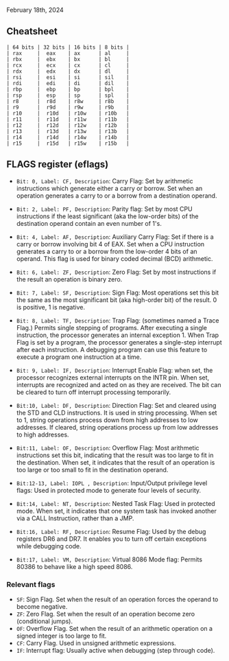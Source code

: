 February 18th, 2024

## Cheatsheet

```
| 64 bits | 32 bits | 16 bits | 8 bits |
| rax     |  eax    | ax      | al     |
| rbx     |  ebx    | bx      | bl     |
| rcx     |  ecx    | cx      | cl     |
| rdx     |  edx    | dx      | dl     |
| rsi     |  esi    | si      | sil    |
| rdi     |  edi    | di      | dil    |
| rbp     |  ebp    | bp      | bpl    |
| rsp     |  esp    | sp      | spl    |
| r8      |  r8d    | r8w     | r8b    |
| r9      |  r9d    | r9w     | r9b    |
| r10     |  r10d   | r10w    | r10b   |
| r11     |  r11d   | r11w    | r11b   |
| r12     |  r12d   | r12w    | r12b   |
| r13     |  r13d   | r13w    | r13b   |
| r14     |  r14d   | r14w    | r14b   |
| r15     |  r15d   | r15w    | r15b   |
```

## FLAGS register (eflags)

- `Bit: 0, Label: CF, Description`: Carry Flag: Set by arithmetic instructions
  which generate either a carry or borrow. Set when an operation generates a
  carry to or a borrow from a destination operand.

- `Bit: 2, Label: PF, Description`: Parity flag: Set by most CPU instructions
  if the least significant (aka the low-order bits) of the destination operand
  contain an even number of 1's.

- `Bit: 4, Label: AF, Description`: Auxiliary Carry Flag: Set if there is a
  carry or borrow involving bit 4 of EAX. Set when a CPU instruction generates
  a carry to or a borrow from the low-order 4 bits of an operand. This flag is
  used for binary coded decimal (BCD) arithmetic.
- `Bit: 6, Label: ZF, Description`: Zero Flag: Set by most instructions if the
  result an operation is binary zero.
- `Bit: 7, Label: SF, Description`: Sign Flag: Most operations set this bit the
  same as the most significant bit (aka high-order bit) of the result. 0 is
  positive, 1 is negative.
- `Bit: 8, Label: TF, Description`: Trap Flag: (sometimes named a Trace Flag.)
  Permits single stepping of programs. After executing a single instruction,
  the processor generates an internal exception 1. When Trap Flag is set by a
  program, the processor generates a single-step interrupt after each
  instruction. A debugging program can use this feature to execute a program
  one instruction at a time.
- `Bit: 9, Label: IF, Description`: Interrupt Enable Flag: when set, the
  processor recognizes external interrupts on the INTR pin. When set,
  interrupts are recognized and acted on as they are received. The bit can be
  cleared to turn off interrupt processing temporarily.
- `Bit:10, Label: DF, Description`: Direction Flag: Set and cleared using the
  STD and CLD instructions. It is used in string processing. When set to 1,
  string operations process down from high addresses to low addresses. If
  cleared, string operations process up from low addresses to high addresses.
- `Bit:11, Label: OF, Description`: Overflow Flag: Most arithmetic instructions
  set this bit, indicating that the result was too large to fit in the
  destination. When set, it indicates that the result of an operation is too
  large or too small to fit in the destination operand.
- `Bit:12-13, Label: IOPL , Description`: Input/Output privilege level flags:
  Used in protected mode to generate four levels of security.
- `Bit:14, Label: NT, Description`: Nested Task Flag: Used in protected mode.
  When set, it indicates that one system task has invoked another via a CALL
  Instruction, rather than a JMP.
- `Bit:16, Label: RF, Description`: Resume Flag: Used by the debug registers
  DR6 and DR7. It enables you to turn off certain exceptions while debugging
  code.
- `Bit:17, Label: VM, Description`: Virtual 8086 Mode flag: Permits 80386 to
  behave like a high speed 8086. 

### Relevant flags

- `SF`: Sign Flag. Set when the result of an operation forces the operand to
  become negative.
- `ZF`: Zero Flag. Set when the result of an operation become zero (conditional
  jumps).
- `OF`: Overflow Flag. Set when the result of an arithmetic operation on a
  signed integer is too large to fit.
- `CF`: Carry Flag. Used in unsigned arithmetic expressions.
- `IF`: Interrupt flag: Usually active when debugging (step through code).
